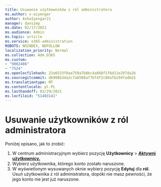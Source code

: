 ```yaml
---
title: Usuwanie użytkowników z ról administratora
ms.author: v-aiyengar
author: AshaIyengar21
manager: dansimp
ms.date: 02/17/2021
ms.audience: Admin
ms.topic: article
ms.service: o365-administration
ROBOTS: NOINDEX, NOFOLLOW
localization_priority: Normal
ms.collection: Adm_O365
ms.custom:
- "9002486"
- "7524"
ms.openlocfilehash: 23a6533f0ae759a7b8bc4a668f1f6d11e297da26
ms.sourcegitcommit: db908b3da2c7a6508a77bf4f2c80afb294fadbd1
ms.translationtype: MT
ms.contentlocale: pl-PL
ms.lasthandoff: 03/29/2021
ms.locfileid: "51403141"
---
```

# <a name="remove-the-users-from-the-admin-roles"></a>Usuwanie użytkowników z ról administratora

Poniżej opisano, jak to zrobić:

1. W centrum administracyjnym wybierz pozycję **Użytkownicy**  >  [**Aktywni użytkownicy.**](https://go.microsoft.com/fwlink/p/?linkid=834822)
1. Wybierz użytkownika, którego konto zostało naruszone.
1. W wyświetlonym wysuwanych oknie wybierz pozycję **Edytuj** dla **ról**. Usuń użytkownika z ról administratora, dopóki nie masz pewności, że jego konto nie jest już naruszone.

